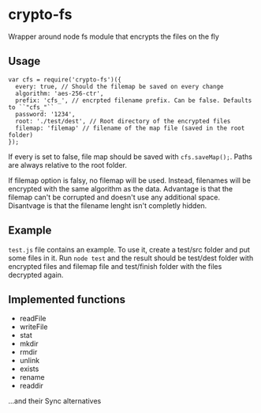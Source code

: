 # crypto-fs

Wrapper around node fs module that encrypts the files on the fly

## Usage

    var cfs = require('crypto-fs')({
      every: true, // Should the filemap be saved on every change
      algorithm: 'aes-256-ctr',
      prefix: 'cfs_', // encrpted filename prefix. Can be false. Defaults to ``"cfs_"``
      password: '1234',
      root: './test/dest', // Root directory of the encrypted files
      filemap: 'filemap' // filename of the map file (saved in the root folder)
    });

If every is set to false, file map should be saved with ``cfs.saveMap();``.
Paths are always relative to the root folder.

If filemap option is falsy, no filemap will be used. Instead, filenames will be encrypted with the same algorithm as the data. Advantage is that the filemap can't be corrupted and doesn't use any additional space. Disantvage is that the filename lenght isn't completly hidden.

## Example

``test.js`` file contains an example. To use it, create a test/src folder and put some files in it. Run ``node test`` and the result should be test/dest folder with encrypted files and filemap file and test/finish folder with the files decrypted again.

## Implemented functions

* readFile
* writeFile
* stat
* mkdir
* rmdir
* unlink
* exists
* rename
* readdir

...and their Sync alternatives
